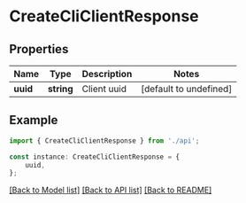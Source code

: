 # CreateCliClientResponse


## Properties

Name | Type | Description | Notes
------------ | ------------- | ------------- | -------------
**uuid** | **string** | Client uuid | [default to undefined]

## Example

```typescript
import { CreateCliClientResponse } from './api';

const instance: CreateCliClientResponse = {
    uuid,
};
```

[[Back to Model list]](../README.md#documentation-for-models) [[Back to API list]](../README.md#documentation-for-api-endpoints) [[Back to README]](../README.md)

